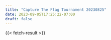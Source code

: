 ```yaml
---
title: "Capture The Flag Tournament 20230825"
date: 2023-09-05T17:25:22-07:00
draft: false
---
```


{{< fetch-result >}}